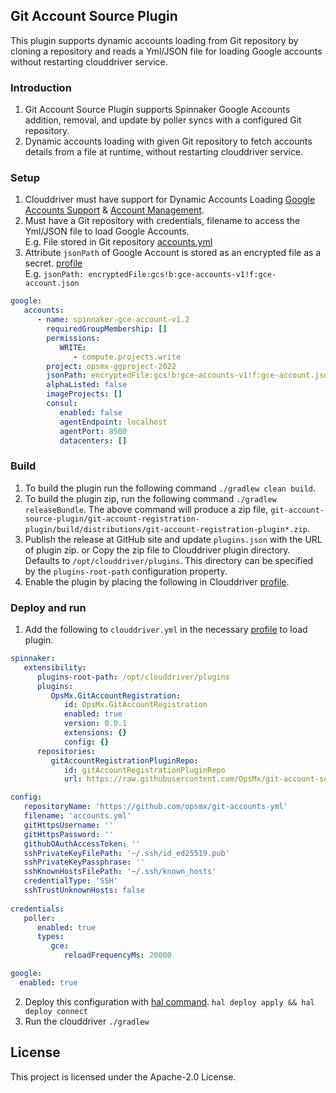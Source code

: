 ## Git Account Source Plugin
This plugin supports dynamic accounts loading from Git repository by cloning a repository and reads a Yml/JSON file for loading Google accounts without restarting clouddriver service.


### Introduction
1. Git Account Source Plugin supports Spinnaker Google Accounts addition, removal, and update by poller syncs with a configured Git repository.
2. Dynamic accounts loading with given Git repository to fetch accounts details from a file at runtime, without restarting clouddriver service.


### Setup
1. Clouddriver must have support for Dynamic Accounts Loading [Google Accounts Support](https://github.com/kirangodishala/clouddriver/tree/1.26.x-external-accounts-support) & [Account Management](https://github.com/spinnaker/governance/blob/master/rfc/account-management.md).
2. Must have a Git repository with credentials, filename to access the Yml/JSON file to load Google Accounts.
   <br/>E.g. File stored in Git repository [accounts.yml](https://github.com/ashish-ck/git-accounts-yml/blob/main/accounts.yml)
3. Attribute `jsonPath` of Google Account is stored as an encrypted file as a secret. [profile](https://spinnaker.io/docs/reference/halyard/secrets/gcs-secrets/)
   <br/>E.g. ```jsonPath: encryptedFile:gcs!b:gce-accounts-v1!f:gce-account.json```

```yaml
google:
   accounts:
      - name: spinnaker-gce-account-v1.2
        requiredGroupMembership: []
        permissions:
           WRITE:
              - compute.projects.write
        project: opsmx-ggproject-2022
        jsonPath: encryptedFile:gcs!b:gce-accounts-v1!f:gce-account.json
        alphaListed: false
        imageProjects: []
        consul:
           enabled: false
           agentEndpoint: localhost
           agentPort: 8500
           datacenters: []
```


### Build
1. To build the plugin run the following command `./gradlew clean build`.
2. To build the plugin zip, run the following command `./gradlew releaseBundle`.
   The above command will produce a zip file, `git-account-source-plugin/git-account-registration-plugin/build/distributions/git-account-registration-plugin*.zip`.
3. Publish the release at GitHub site and update `plugins.json` with the URL of plugin zip. or
   Copy the zip file to Clouddriver plugin directory. Defaults to `/opt/clouddriver/plugins`. This directory can be specified by the `plugins-root-path` configuration property.
4. Enable the plugin by placing the following in Clouddriver [profile](https://spinnaker.io/reference/halyard/custom/#custom-profiles).


### Deploy and run
1. Add the following to `clouddriver.yml` in the necessary [profile](https://spinnaker.io/reference/halyard/custom/#custom-profiles) to load plugin.
```yaml
spinnaker:
   extensibility:
      plugins-root-path: /opt/clouddriver/plugins
      plugins:
         OpsMx.GitAccountRegistration:
            id: OpsMx.GitAccountRegistration
            enabled: true
            version: 0.0.1
            extensions: {}
            config: {}
      repositories:
         gitAccountRegistrationPluginRepo:
            id: gitAccountRegistrationPluginRepo
            url: https://raw.githubusercontent.com/OpsMx/git-account-source-plugin/dev/sample/repositories.json

config:
   repositoryName: 'https://github.com/opsmx/git-accounts-yml'
   filename: 'accounts.yml'
   gitHttpsUsername: ''
   gitHttpsPassword: ''
   githubOAuthAccessToken: ''
   sshPrivateKeyFilePath: '~/.ssh/id_ed25519.pub'
   sshPrivateKeyPassphrase: ''
   sshKnownHostsFilePath: '~/.ssh/known_hosts'
   credentialType: 'SSH'
   sshTrustUnknownHosts: false
  
credentials:
   poller:
      enabled: true
      types:
         gce:
            reloadFrequencyMs: 20000

google:
  enabled: true
```

2. Deploy this configuration with [hal command](https://spinnaker.io/docs/setup/install/deploy/).    `hal deploy apply && hal deploy connect`
3. Run the clouddriver  `./gradlew`


## License
This project is licensed under the Apache-2.0 License.

